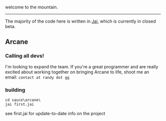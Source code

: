 welcome to the mountain.

---

The majority of the code here is written in [Jai](https://www.reddit.com/r/Jai/), which is currently in closed beta.

## Arcane

### Calling all devs!  
I'm looking to expand the team. If you're a great programmer and are really excited about working together on bringing Arcane to life, shoot me an email: `contact at randy dot gg`

### building
```
cd sauce\arcane\
jai first.jai
```

see first.jai for update-to-date info on the project